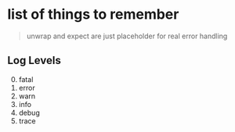 # list of things to remember

> unwrap and expect are just placeholder for real error handling

## Log Levels

0. fatal
1. error
2. warn
3. info
4. debug
5. trace
